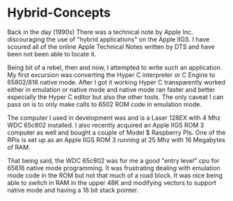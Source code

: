 # Hybrid-Concepts

Back in the day (1990s) There was a technical note by Apple Inc. discouraging the use of "hybrid applications" on the Apple IIGS.  I have scoured all of the online Apple Technical Notes written by DTS and have been not been able to locate it.

Being bit of a rebel, then and now, I attempted to write such an application.  My first excursion was converting the Hyper C interpreter or C Engine to 65802/816 native mode.  After I got it working Hyper C transparently worked either in emulation or native mode and native mode ran faster and better especially the Hyper C editor but also the other tools.  The only caveat I can pass on is to only make calls to 6502 ROM code in emulation mode.

The computer I used in development was and is a Laser 128EX with 4 Mhz WDC 65c802 installed.  I also recently acquired an Apple IIGS ROM 3 computer as well and bought a couple of Model $ Raspberry PIs.  One of the RPis is set up as an Apple IIGS ROM 3 running at 25 Mhz with 16 Megabytes of RAM.

That being said, the WDC 65c802 was for me a good "entry level" cpu for 65816 native mode programming.  It was frustrating dealing with emulation mode code in the ROM but not that much of a road block.  It was nice being able to switch in RAM in the upper 48K and modifying vectors to support native mode and having a 16 bit stack pointer.  


